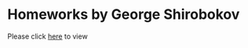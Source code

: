 # Homeworks by George Shirobokov

Please click [here](https://georgeshiro.github.io/homework_128/) to view